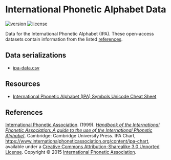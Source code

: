 # International Phonetic Alphabet Data

[![version][version-badge]][CHANGELOG] [![license][license-badge]][LICENSE]

Data for the International Phonetic Alphabet (IPA). These open-access datasets contain information from the listed [references].

## Data serializations
* [ipa-data.csv]

## Resources
* [International Phonetic Alphabet (IPA) Symbols Unicode Cheat Sheet](https://www.steffanick.com/adam/blog/international-phonetic-alphabet-symbols-unicode-cheatsheet/)

## References
[International Phonetic Association]. (1999). *[Handbook of the International Phonetic Association: A guide to the use
of the International Phonetic Alphabet](https://www.internationalphoneticassociation.org/content/handbook-ipa)*. Cambridge: Cambridge University Press.
IPA Chart, https://www.internationalphoneticassociation.org/content/ipa-chart, available under a [Creative Commons Attribution-Sharealike 3.0 Unported License](https://creativecommons.org/licenses/by-sa/3.0/). Copyright © 2015 [International Phonetic Association].

[ipa-data.csv]: ./datasets/ipa-data.csv

[references]: #references

[CHANGELOG]: ./CHANGELOG.md
[version-badge]: https://img.shields.io/badge/ipa--data-unreleased-0038e2.svg?style=flat-square

[LICENSE]: ./LICENSE
[license-badge]: https://img.shields.io/badge/license-CC--BY--SA_3.0-0038e2.svg?style=flat-square

[International Phonetic Association]: https://www.internationalphoneticassociation.org/
